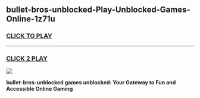 
## bullet-bros-unblocked-Play-Unblocked-Games-Online-1z71u
<h3>
<a href="https://premium76.site?title=bullet-bros-unblocked&ref=25A">CLICK TO PLAY</a></h3>
<hr>

<h3>
<a href="https://premium76.site?title=bullet-bros-unblocked&ref=25A">CLICK 2 PLAY</a>
  
</h3>

<a href="https://premium76.site?title=bullet-bros-unblocked&ref=25A"><img src="https://clearcache.store/games.png"></a>


**bullet-bros-unblocked games unblocked: Your Gateway to Fun and Accessible Online Gaming**
